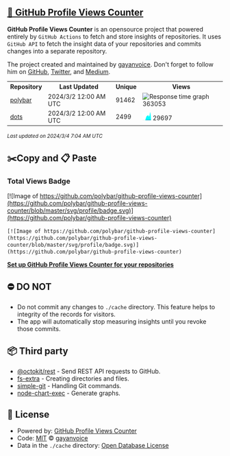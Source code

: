 ## [🚀 GitHub Profile Views Counter](https://github.com/gayanvoice/github-profile-views-counter)
**GitHub Profile Views Counter** is an opensource project that powered entirely by  `GitHub Actions` to fetch and store insights of repositories.
It uses `GitHub API` to fetch the insight data of your repositories and commits changes into a separate repository.

The project created and maintained by [gayanvoice](https://github.com/gayanvoice). Don't forget to follow him on [GitHub](https://github.com/gayanvoice), [Twitter](https://twitter.com/gayanvoice), and [Medium](https://gayanvoice.medium.com/).

<table>
	<tr>
		<th>
			Repository
		</th>
		<th>
			Last Updated
		</th>
		<th>
			Unique
		</th>
		<th>
			Views
		</th>
	</tr>
	<tr>
		<td>
			<a href="https://github.com/polybar/github-profile-views-counter/tree/master/readme/59212953/year.md">
				polybar
			</a>
		</td>
		<td>
			2024/3/2 12:00 AM UTC
		</td>
		<td>
			91462
		</td>
		<td>
			<img alt="Response time graph" src="https://github.com/polybar/github-profile-views-counter/raw/master/graph/59212953/small/year.png" height="20"> 363053
		</td>
	</tr>
	<tr>
		<td>
			<a href="https://github.com/jaagr/github-profile-views-counter/tree/master/readme/59114008/year.md">
				dots
			</a>
		</td>
		<td>
			2024/3/2 12:00 AM UTC
		</td>
		<td>
			2499
		</td>
		<td>
			<img alt="Response time graph" src="https://github.com/jaagr/github-profile-views-counter/raw/master/graph/59114008/small/year.png" height="20"> 29697
		</td>
	</tr>
</table>

<small><i>Last updated on 2024/3/4 7:04 AM UTC</i></small>

## ✂️Copy and 📋 Paste
### Total Views Badge
[![Image of https://github.com/polybar/github-profile-views-counter](https://github.com/polybar/github-profile-views-counter/blob/master/svg/profile/badge.svg)](https://github.com/polybar/github-profile-views-counter)

```readme
[![Image of https://github.com/polybar/github-profile-views-counter](https://github.com/polybar/github-profile-views-counter/blob/master/svg/profile/badge.svg)](https://github.com/polybar/github-profile-views-counter)
```
[**Set up GitHub Profile Views Counter for your repositories**](https://github.com/gayanvoice/github-profile-views-counter)
## ⛔ DO NOT
- Do not commit any changes to `./cache` directory. This feature helps to integrity of the records for visitors.
- The app will automatically stop measuring insights until you revoke those commits.
## 📦 Third party

- [@octokit/rest](https://www.npmjs.com/package/@octokit/rest) - Send REST API requests to GitHub.
- [fs-extra](https://www.npmjs.com/package/fs-extra) - Creating directories and files.
- [simple-git](https://www.npmjs.com/package/simple-git) - Handling Git commands.
- [node-chart-exec](https://www.npmjs.com/package/node-chart-exec) - Generate graphs.
## 📄 License
- Powered by: [GitHub Profile Views Counter](https://github.com/gayanvoice/github-profile-views-counter)
- Code: [MIT](./LICENSE) © [gayanvoice](https://github.com/gayanvoice)
- Data in the `./cache` directory: [Open Database License](https://opendatacommons.org/licenses/odbl/1-0/)